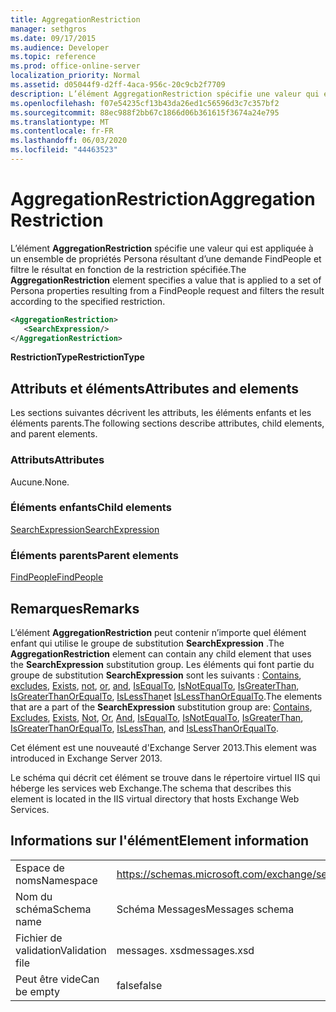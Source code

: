 ```yaml
---
title: AggregationRestriction
manager: sethgros
ms.date: 09/17/2015
ms.audience: Developer
ms.topic: reference
ms.prod: office-online-server
localization_priority: Normal
ms.assetid: d05044f9-d2ff-4aca-956c-20c9cb2f7709
description: L’élément AggregationRestriction spécifie une valeur qui est appliquée à un ensemble de propriétés Persona résultant d’une demande FindPeople et filtre le résultat en fonction de la restriction spécifiée.
ms.openlocfilehash: f07e54235cf13b43da26ed1c56596d3c7c357bf2
ms.sourcegitcommit: 88ec988f2bb67c1866d06b361615f3674a24e795
ms.translationtype: MT
ms.contentlocale: fr-FR
ms.lasthandoff: 06/03/2020
ms.locfileid: "44463523"
---
```

# <a name="aggregationrestriction"></a><span data-ttu-id="825c2-103">AggregationRestriction</span><span class="sxs-lookup"><span data-stu-id="825c2-103">AggregationRestriction</span></span>

<span data-ttu-id="825c2-104">L’élément **AggregationRestriction** spécifie une valeur qui est appliquée à un ensemble de propriétés Persona résultant d’une demande FindPeople et filtre le résultat en fonction de la restriction spécifiée.</span><span class="sxs-lookup"><span data-stu-id="825c2-104">The **AggregationRestriction** element specifies a value that is applied to a set of Persona properties resulting from a FindPeople request and filters the result according to the specified restriction.</span></span> 
  
```XML
<AggregationRestriction>
   <SearchExpression/>
</AggregationRestriction>
```

 <span data-ttu-id="825c2-105">**RestrictionType**</span><span class="sxs-lookup"><span data-stu-id="825c2-105">**RestrictionType**</span></span>
## <a name="attributes-and-elements"></a><span data-ttu-id="825c2-106">Attributs et éléments</span><span class="sxs-lookup"><span data-stu-id="825c2-106">Attributes and elements</span></span>

<span data-ttu-id="825c2-107">Les sections suivantes décrivent les attributs, les éléments enfants et les éléments parents.</span><span class="sxs-lookup"><span data-stu-id="825c2-107">The following sections describe attributes, child elements, and parent elements.</span></span>
  
### <a name="attributes"></a><span data-ttu-id="825c2-108">Attributs</span><span class="sxs-lookup"><span data-stu-id="825c2-108">Attributes</span></span>

<span data-ttu-id="825c2-109">Aucune.</span><span class="sxs-lookup"><span data-stu-id="825c2-109">None.</span></span>
  
### <a name="child-elements"></a><span data-ttu-id="825c2-110">Éléments enfants</span><span class="sxs-lookup"><span data-stu-id="825c2-110">Child elements</span></span>

[<span data-ttu-id="825c2-111">SearchExpression</span><span class="sxs-lookup"><span data-stu-id="825c2-111">SearchExpression</span></span>](searchexpression.md)
  
### <a name="parent-elements"></a><span data-ttu-id="825c2-112">Éléments parents</span><span class="sxs-lookup"><span data-stu-id="825c2-112">Parent elements</span></span>

[<span data-ttu-id="825c2-113">FindPeople</span><span class="sxs-lookup"><span data-stu-id="825c2-113">FindPeople</span></span>](findpeople.md)
  
## <a name="remarks"></a><span data-ttu-id="825c2-114">Remarques</span><span class="sxs-lookup"><span data-stu-id="825c2-114">Remarks</span></span>

<span data-ttu-id="825c2-115">L’élément **AggregationRestriction** peut contenir n’importe quel élément enfant qui utilise le groupe de substitution **SearchExpression** .</span><span class="sxs-lookup"><span data-stu-id="825c2-115">The **AggregationRestriction** element can contain any child element that uses the **SearchExpression** substitution group.</span></span> <span data-ttu-id="825c2-116">Les éléments qui font partie du groupe de substitution **SearchExpression** sont les suivants : [Contains](contains.md), [excludes](excludes.md), [Exists](exists.md), [not](not.md), [or](or.md), [and](and.md), [IsEqualTo](isequalto.md), [IsNotEqualTo](isnotequalto.md), [IsGreaterThan](isgreaterthan.md), [IsGreaterThanOrEqualTo](isgreaterthanorequalto.md), [IsLessThan](islessthan.md)et [IsLessThanOrEqualTo](islessthanorequalto.md).</span><span class="sxs-lookup"><span data-stu-id="825c2-116">The elements that are a part of the **SearchExpression** substitution group are: [Contains](contains.md), [Excludes](excludes.md), [Exists](exists.md), [Not](not.md), [Or](or.md), [And](and.md), [IsEqualTo](isequalto.md), [IsNotEqualTo](isnotequalto.md), [IsGreaterThan](isgreaterthan.md), [IsGreaterThanOrEqualTo](isgreaterthanorequalto.md), [IsLessThan](islessthan.md), and [IsLessThanOrEqualTo](islessthanorequalto.md).</span></span>
  
<span data-ttu-id="825c2-117">Cet élément est une nouveauté d'Exchange Server 2013.</span><span class="sxs-lookup"><span data-stu-id="825c2-117">This element was introduced in Exchange Server 2013.</span></span>
  
<span data-ttu-id="825c2-118">Le schéma qui décrit cet élément se trouve dans le répertoire virtuel IIS qui héberge les services web Exchange.</span><span class="sxs-lookup"><span data-stu-id="825c2-118">The schema that describes this element is located in the IIS virtual directory that hosts Exchange Web Services.</span></span>
  
## <a name="element-information"></a><span data-ttu-id="825c2-119">Informations sur l'élément</span><span class="sxs-lookup"><span data-stu-id="825c2-119">Element information</span></span>

|||
|:-----|:-----|
|<span data-ttu-id="825c2-120">Espace de noms</span><span class="sxs-lookup"><span data-stu-id="825c2-120">Namespace</span></span>  <br/> |https://schemas.microsoft.com/exchange/services/2006/messages  <br/> |
|<span data-ttu-id="825c2-121">Nom du schéma</span><span class="sxs-lookup"><span data-stu-id="825c2-121">Schema name</span></span>  <br/> |<span data-ttu-id="825c2-122">Schéma Messages</span><span class="sxs-lookup"><span data-stu-id="825c2-122">Messages schema</span></span>  <br/> |
|<span data-ttu-id="825c2-123">Fichier de validation</span><span class="sxs-lookup"><span data-stu-id="825c2-123">Validation file</span></span>  <br/> |<span data-ttu-id="825c2-124">messages. xsd</span><span class="sxs-lookup"><span data-stu-id="825c2-124">messages.xsd</span></span>  <br/> |
|<span data-ttu-id="825c2-125">Peut être vide</span><span class="sxs-lookup"><span data-stu-id="825c2-125">Can be empty</span></span>  <br/> |<span data-ttu-id="825c2-126">false</span><span class="sxs-lookup"><span data-stu-id="825c2-126">false</span></span>  <br/> |
   

